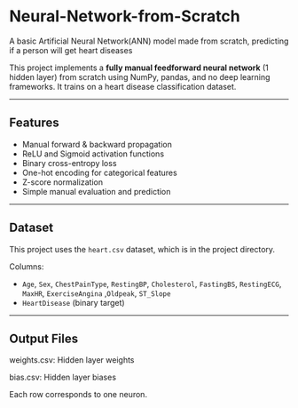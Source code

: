 # Neural-Network-from-Scratch
A basic Artificial Neural Network(ANN) model made from scratch, predicting if a person will get heart diseases

This project implements a **fully manual feedforward neural network** (1 hidden layer) from scratch using NumPy, pandas, and no deep learning frameworks. It trains on a heart disease classification dataset.

---

## Features

- Manual forward & backward propagation
- ReLU and Sigmoid activation functions
- Binary cross-entropy loss
- One-hot encoding for categorical features
- Z-score normalization
- Simple manual evaluation and prediction

---

## Dataset

This project uses the `heart.csv` dataset, which is in the project directory.

Columns:
- `Age`, `Sex`, `ChestPainType`, `RestingBP`, `Cholesterol`, `FastingBS`, `RestingECG`, `MaxHR`, `ExerciseAngina` ,`Oldpeak`, `ST_Slope`
- `HeartDisease` (binary target)

---

## Output Files
weights.csv: Hidden layer weights

bias.csv: Hidden layer biases

Each row corresponds to one neuron.
